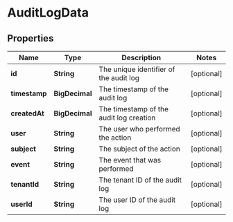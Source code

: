 

# AuditLogData


## Properties

| Name | Type | Description | Notes |
|------------ | ------------- | ------------- | -------------|
|**id** | **String** | The unique identifier of the audit log |  [optional] |
|**timestamp** | **BigDecimal** | The timestamp of the audit log |  [optional] |
|**createdAt** | **BigDecimal** | The timestamp of the audit log creation |  [optional] |
|**user** | **String** | The user who performed the action |  [optional] |
|**subject** | **String** | The subject of the action |  [optional] |
|**event** | **String** | The event that was performed |  [optional] |
|**tenantId** | **String** | The tenant ID of the audit log |  [optional] |
|**userId** | **String** | The user ID of the audit log |  [optional] |




